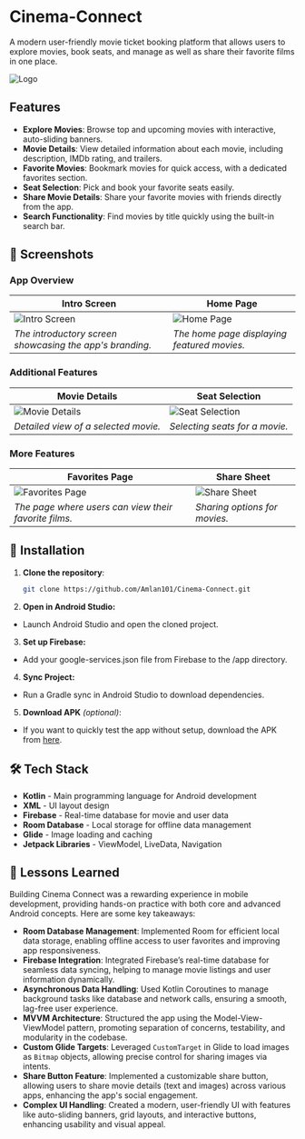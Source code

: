 
# Cinema-Connect

A modern user-friendly movie ticket booking platform that allows users to explore movies, book seats, and manage as well as share their favorite films in one place.


![Logo](https://firebasestorage.googleapis.com/v0/b/cinema-connect.appspot.com/o/GitHub%20essentials%2FCinema-Connect_logo.webp?alt=media&token=48407a63-579f-4149-81c4-b65dc89bf8df)


## Features 

- **Explore Movies**: Browse top and upcoming movies with interactive, auto-sliding banners.
- **Movie Details**: View detailed information about each movie, including description, IMDb rating, and trailers.
- **Favorite Movies**: Bookmark movies for quick access, with a dedicated favorites section.
- **Seat Selection**: Pick and book your favorite seats easily.
- **Share Movie Details**: Share your favorite movies with friends directly from the app.
- **Search Functionality**: Find movies by title quickly using the built-in search bar.


## 📱 Screenshots

### App Overview

| **Intro Screen** | **Home Page** |
|-------------------|---------------|
| ![Intro Screen](https://firebasestorage.googleapis.com/v0/b/cinema-connect.appspot.com/o/GitHub%20essentials%2FCinema-Connect-Intro_page.png?alt=media&token=c7ac99ff-6c1a-4878-8835-ad262e36c456) | ![Home Page](https://i.imgur.com/SxoeWNk.png) |
| *The introductory screen showcasing the app's branding.* | *The home page displaying featured movies.* |

### Additional Features

| **Movie Details** | **Seat Selection** |
|--------------------|---------------------|
| ![Movie Details](https://i.imgur.com/3wMSnvY.png) | ![Seat Selection](https://firebasestorage.googleapis.com/v0/b/cinema-connect.appspot.com/o/GitHub%20essentials%2FCinema-Connect_Seat-Selection.png?alt=media&token=d6bc6db8-9b6e-4e11-8c6f-10f6c76e78f7) |
| *Detailed view of a selected movie.* | *Selecting seats for a movie.* |

### More Features

| **Favorites Page** | **Share Sheet** |
|---------------------|------------------|
| ![Favorites Page](https://firebasestorage.googleapis.com/v0/b/cinema-connect.appspot.com/o/GitHub%20essentials%2FCinema-Connect_Favorites-Page.png?alt=media&token=ea5f4c5c-771f-4805-9e64-2fc2e3dfa0f2) | ![Share Sheet](https://firebasestorage.googleapis.com/v0/b/cinema-connect.appspot.com/o/GitHub%20essentials%2FCinema-Connect-Share_Sheet.jpg?alt=media&token=23ef2780-dee4-4c91-bb36-06dc37fb7448) |
| *The page where users can view their favorite films.* | *Sharing options for movies.* |

## 🚀 Installation

1. **Clone the repository**:
   ```bash
   git clone https://github.com/Amlan101/Cinema-Connect.git

2. **Open in Android Studio:**
- Launch Android Studio and open the cloned project.
3. **Set up Firebase:**
- Add your google-services.json file from Firebase to the /app directory.
4. **Sync Project:**
- Run a Gradle sync in Android Studio to download dependencies.
5. **Download APK** *(optional)*:
 - If you want to quickly test the app without setup, download the APK from [here](https://drive.google.com/file/d/1jUPdtKY1115D8FsmkuKs_5vNzEu-fIA4/view?usp=drive_link).
## 🛠️ Tech Stack

- **Kotlin** - Main programming language for Android development
- **XML** - UI layout design
- **Firebase** - Real-time database for movie and user data
- **Room Database** - Local storage for offline data management
- **Glide** - Image loading and caching
- **Jetpack Libraries** - ViewModel, LiveData, Navigation


## 📘 Lessons Learned

Building Cinema Connect was a rewarding experience in mobile development, providing hands-on practice with both core and advanced Android concepts. Here are some key takeaways:

- **Room Database Management**: Implemented Room for efficient local data storage, enabling offline access to user favorites and improving app responsiveness.
- **Firebase Integration**: Integrated Firebase’s real-time database for seamless data syncing, helping to manage movie listings and user information dynamically.
- **Asynchronous Data Handling**: Used Kotlin Coroutines to manage background tasks like database and network calls, ensuring a smooth, lag-free user experience.
- **MVVM Architecture**: Structured the app using the Model-View-ViewModel pattern, promoting separation of concerns, testability, and modularity in the codebase.
- **Custom Glide Targets**: Leveraged `CustomTarget` in Glide to load images as `Bitmap` objects, allowing precise control for sharing images via intents.
- **Share Button Feature**: Implemented a customizable share button, allowing users to share movie details (text and images) across various apps, enhancing the app's social engagement.
- **Complex UI Handling**: Created a modern, user-friendly UI with features like auto-sliding banners, grid layouts, and interactive buttons, enhancing usability and visual appeal.
